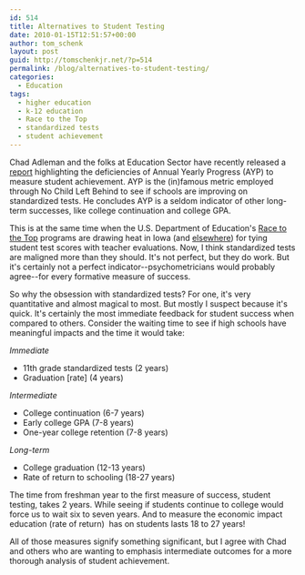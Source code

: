 ```yaml
---
id: 514
title: Alternatives to Student Testing
date: 2010-01-15T12:51:57+00:00
author: tom_schenk
layout: post
guid: http://tomschenkjr.net/?p=514
permalink: /blog/alternatives-to-student-testing/
categories:
  - Education
tags:
  - higher education
  - k-12 education
  - Race to the Top
  - standardized tests
  - student achievement
---
```

Chad Adleman and the folks at Education Sector have recently released a <a href="http://www.educationsector.org/research/research_show.htm?doc_id=1134127">report</a> highlighting the deficiencies of Annual Yearly Progress (AYP) to measure student achievement. AYP is the (in)famous metric employed through No Child Left Behind to see if schools are improving on standardized tests. He concludes AYP is a seldom indicator of other long-term successes, like college continuation and college GPA.

This is at the same time when the U.S. Department of Education's <a href="http://blogs.desmoinesregister.com/dmr/index.php/2010/01/14/schools-group-reject-race-to-the-top/">Race to the Top</a> programs are drawing heat in Iowa (and <a href="http://eduoptimists.blogspot.com/search/label/Race%20To%20The%20Top">elsewhere</a>) for tying student test scores with teacher evaluations. Now, I think standardized tests are maligned more than they should. It's not perfect, but they do work. But it's certainly not a perfect indicator--psychometricians would probably agree--for every formative measure of success.

So why the obsession with standardized tests? For one, it's very quantitative and almost magical to most. But mostly I suspect because it's quick. It's certainly the most immediate feedback for student success when compared to others. Consider the waiting time to see if high schools have meaningful impacts and the time it would take:

<em>Immediate</em>
<ul>
	<li>11th grade standardized tests (2 years)</li>
	<li>Graduation [rate] (4 years)</li>
</ul>
<em>Intermediate</em>
<ul>
	<li>College continuation (6-7 years)</li>
	<li>Early college GPA (7-8 years)</li>
	<li>One-year college retention (7-8 years)</li>
</ul>
<em>Long-term</em>
<ul>
	<li>College graduation (12-13 years)</li>
	<li>Rate of return to schooling (18-27 years)</li>
</ul>
The time from freshman year to the first measure of success, student testing, takes 2 years. While seeing if students continue to college would force us to wait six to seven years. And to measure the economic impact education (rate of return)  has on students lasts 18 to 27 years!

All of those measures signify something significant, but I agree with Chad and others who are wanting to emphasis intermediate outcomes for a more thorough analysis of student achievement.